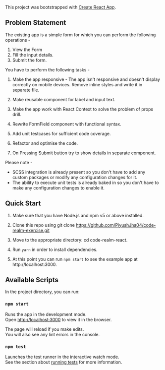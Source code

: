 This project was bootstrapped with [Create React App](https://github.com/facebook/create-react-app).

## Problem Statement

The existing app is a simple form for which you can perform the following operations - 

1.  View the Form
2.  Fill the input details.
3.  Submit the form.

You have to perform the following tasks -

1.  Make the app responsive - The app isn't responsive and doesn't display correctly on mobile devices. Remove inline styles and write it in separate file.

2. Make reusable component for label and input text.

3. Make the app work with React Context to solve the problem of props drill.

4. Rewrite FormField component with functional syntax.

5.  Add unit testcases for sufficient code coverage.

6.  Refactor and optimise the code.

7.  On Pressing Submit button try to show details in separate component.

Please note - 

* SCSS integration is already present so you don't have to add any custom packages or modify any configuration changes for it.
* The ability to execute unit tests is already baked in so you don't have to make any configuration changes to enable it.

## Quick Start

1. Make sure that you have Node.js and npm v5 or above installed.

2. Clone this repo using git clone https://github.com/PiyushJha04/code-realm-exercise.git

3. Move to the appropriate directory: cd code-realm-react.

4. Run `yarn` in order to install dependencies.

5. At this point you can run `npm start` to see the example app at http://localhost:3000.


## Available Scripts

In the project directory, you can run:

### `npm start`

Runs the app in the development mode.<br>
Open [http://localhost:3000](http://localhost:3000) to view it in the browser.

The page will reload if you make edits.<br>
You will also see any lint errors in the console.

### `npm test`

Launches the test runner in the interactive watch mode.<br>
See the section about [running tests](https://facebook.github.io/create-react-app/docs/running-tests) for more information.
